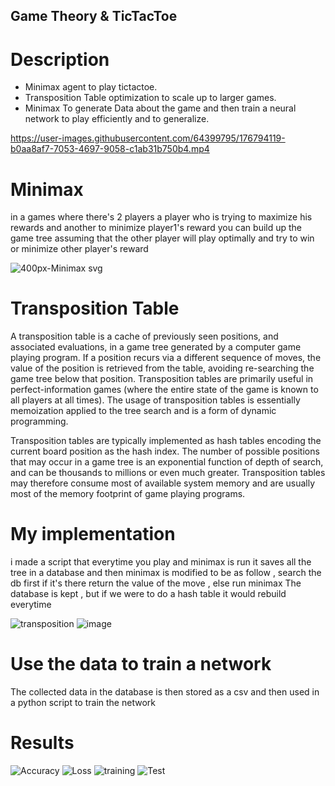 ## Game Theory & TicTacToe

# Description
- Minimax agent to play tictactoe.
- Transposition Table optimization to scale up to larger games.
- Minimax To generate Data about the game and then train a neural network to play efficiently and to generalize.

https://user-images.githubusercontent.com/64399795/176794119-b0aa8af7-7053-4697-9058-c1ab31b750b4.mp4

# Minimax 
in a games where there's 2 players a player who is trying to maximize his rewards and another to minimize player1's reward
you can build up the game tree assuming that the other player will play optimally and try to win or minimize other player's reward

![400px-Minimax svg](https://user-images.githubusercontent.com/64399795/176794989-aec2c947-cc7c-42cc-9073-2b163e491177.png)

# Transposition Table
A transposition table is a cache of previously seen positions, and associated evaluations, in a game tree generated by a computer game playing program. If a position recurs via a different sequence of moves, the value of the position is retrieved from the table, avoiding re-searching the game tree below that position. Transposition tables are primarily useful in perfect-information games (where the entire state of the game is known to all players at all times). The usage of transposition tables is essentially memoization applied to the tree search and is a form of dynamic programming.

Transposition tables are typically implemented as hash tables encoding the current board position as the hash index. The number of possible positions that may occur in a game tree is an exponential function of depth of search, and can be thousands to millions or even much greater. Transposition tables may therefore consume most of available system memory and are usually most of the memory footprint of game playing programs.

# My implementation

i made a script that everytime you play and minimax is run it saves all the tree in a database and then minimax is modified to be as follow , search the db first if it's there return the value of the move , else run minimax
The database is kept , but if we were to do a hash table it would rebuild everytime

![transposition](https://user-images.githubusercontent.com/64399795/176795108-b7af4490-95c9-4a02-8120-ef84c0a185c8.png)
![image](https://user-images.githubusercontent.com/64399795/176797340-5f0da284-f6a8-44c8-9375-7436a592a517.png)

# Use the data to train a network

The collected data in the database is then stored as a csv and then used in a python script to train the network 

# Results

![Accuracy](https://user-images.githubusercontent.com/64399795/176797618-b5cd82f0-3405-49fd-a3bb-8e6182e0f6cb.png)
![Loss](https://user-images.githubusercontent.com/64399795/176797622-cee046f9-5ba9-4d8e-b539-951b6e3cb5b8.png)
![training](https://user-images.githubusercontent.com/64399795/176797635-695d0b8f-f2dd-45ba-8604-bbc5ebc26e4c.png)
![Test](https://user-images.githubusercontent.com/64399795/176797639-31464b0c-9413-4083-af91-a23fd713bd66.png)

